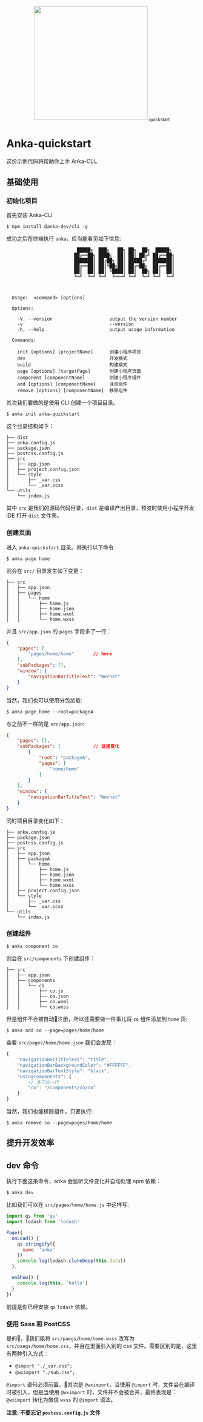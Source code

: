 <p align="center">
  <img src="https://user-images.githubusercontent.com/10026019/44260701-d84b6e80-a247-11e8-9d79-5f82be615c84.png" width="300"/>
  <sub>quickstart</sub>
</p>


# Anka-quickstart

这份示例代码将帮助你上手 Anka-CLI。

## 基础使用

### 初始化项目

首先安装 Anka-CLI

```shell
$ npm install @anka-dev/cli -g
```

成功之后在终端执行 `anka`，应当能看见如下信息:

```shell
                          █████╗  ███╗   ██╗ ██╗  ██╗  █████╗
                         ██╔══██╗ ████╗  ██║ ██║ ██╔╝ ██╔══██╗
                         ███████║ ██╔██╗ ██║ █████╔╝  ███████║
                         ██╔══██║ ██║╚██╗██║ ██╔═██╗  ██╔══██║
                         ██║  ██║ ██║ ╚████║ ██║  ██╗ ██║  ██║
                         ╚═╝  ╚═╝ ╚═╝  ╚═══╝ ╚═╝  ╚═╝ ╚═╝  ╚═╝



  Usage:  <command> [options]

  Options:

    -V, --version                     output the version number
    -v                                --version
    -h, --help                        output usage information

  Commands:

    init [options] [projectName]      创建小程序项目
    dev                               开发模式
    build                             构建模式
    page [options] [targetPage]       创建小程序页面
    component [componentName]         创建小程序组件
    add [options] [componentName]     注册组件
    remove [options] [componentName]  移除组件
````

其次我们要做的是使用 CLI 创建一个项目目录。

```shell
$ anka init anka-quickstart
```

这个目录结构如下：

```shell
├── dist
├── anka.config.js
├── package.json
├── postcss.config.js
├── src
│   ├── app.json
│   ├── project.config.json
│   └── style
│       ├── _var.css
│       └── _var.scss
└── utils
    └── index.js
```

其中 `src` 是我们的源码代码目录，`dist` 是编译产出目录，预览时使用小程序开发 IDE 打开 `dist` 文件夹。

### 创建页面

进入 `anka-quickstart` 目录。并执行以下命令

```shell
$ anka page home
```

则会在 `src/` 目录发生如下变更：

```shell
├── src
│   ├── app.json
│   ├── pages
│   │   └── home
│   │       ├── home.js
│   │       ├── home.json
│   │       ├── home.wxml
│   │       └── home.wxss
```

并且 `src/app.json` 的 `pages` 字段多了一行：

```json
{
    "pages": [
        "pages/home/home"       // here
    ],
    "subPackages": [],
    "window": {
        "navigationBarTitleText": "Wechat"
    }
}
```

当然，我们也可以使用分包加载:

```shell
$ anka page home --root=packageA
```

与之前不一样的是 `src/app.json`:

```json
{
    "pages": [],
    "subPackages": [            // 这里变化
        {
            "root": "packageA",
            "pages": [
                "home/home"
            ]
        }
    ],
    "window": {
        "navigationBarTitleText": "Wechat"
    }
}
```

同时项目目录变化如下：

```shell
├── anka.config.js
├── package.json
├── postcss.config.js
├── src
│   ├── app.json
│   ├── packageA
│   │   └── home
│   │       ├── home.js
│   │       ├── home.json
│   │       ├── home.wxml
│   │       └── home.wxss
│   ├── project.config.json
│   └── style
│       ├── _var.css
│       └── _var.scss
└── utils
    └── index.js
```

### 创建组件

```shell
$ anka component co
```

则会在 `src/components` 下创建组件：

```shell
├── src
│   ├── app.json
│   ├── components
│   │   └── co
│   │       ├── co.js
│   │       ├── co.json
│   │       ├── co.wxml
│   │       └── co.wxss
```

但是组件不会被自动注册，所以还需要做一件事儿将 `co` 组件添加到 `home` 页:

```shell
$ anka add co --page=pages/home/home
```

查看 `src/pages/home/home.json` 我们会发现：

```js
{
    "navigationBarTitleText": "title",
    "navigationBarBackgroundColor": "#FFFFFF",
    "navigationBarTextStyle": "black",
    "usingComponents": {
        // 多了这一行
        "co": "/components/co/co"
    }
}
```

当然，我们也能移除组件，只要执行:

```shell
$ anka remove co --page=pages/home/home
```

## 提升开发效率

## dev 命令

执行下面这条命令，anka 会监听文件变化并自动处理 npm 依赖：

```shell
$ anka dev
```

比如我们可以在 `src/pages/home/home.js` 中这样写:

```javascript
import qs from 'qs'
import lodash from 'lodash'

Page({
  onLoad() {
    qs.stringify({
      name: 'anka'
    })
    console.log(lodash.cloneDeep(this.data))
  },

  onShow() {
    console.log(this, 'hello')
  }
})
```

前提是你已经安装 `qs` `lodash` 依赖。

### 使用 Sass 和 PostCSS

是的，我们能将 `src/paegs/home/home.wxss` 改写为 `src/paegs/home/home.css`，并且在里面引入别的 css 文件。需要区别的是，这里有两种引入方式：

- `@import "./_var.css";`
- `@wximport "./sub.css";`

`@import` 语句必须前置，其次是 `@wximport`。当使用 `@import` 时，文件会在编译时被引入，但是当使用 `@wximport` 时，文件并不会被合并，最终表现是：`@wximport` 转化为微信 `wxss` 的 `@import` 语法。

**注意: 不要忘记 `postcss.config.js` 文件**
